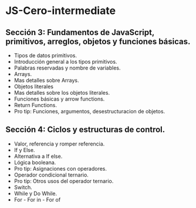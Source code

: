 # JS-Cero-intermediate

## Sección 3: Fundamentos de JavaScript, primitivos, arreglos, objetos y funciones básicas.

- Tipos de datos primitivos.
- Introducción general a los tipos primitivos.
- Palabras reservadas y nombre de variables.
- Arrays.
- Mas detalles sobre Arrays.
- Objetos literales
- Mas detalles sobre los objetos literales.
- Funciones básicas y arrow functions.
- Return Functions.
- Pro tip: Funciones, argumentos, desestructuracion de objetos.

## Sección 4: Ciclos y estructuras de control.

- Valor, referencia y romper referencia.
- If y Else.
- Alternativa a If else.
- Lógica booleana.
- Pro tip: Asignaciones con operadores.
- Operador condicional ternario.
- Pro tip: Otros usos del operador ternario.
- Switch.
- While y Do While.
- For - For in - For of